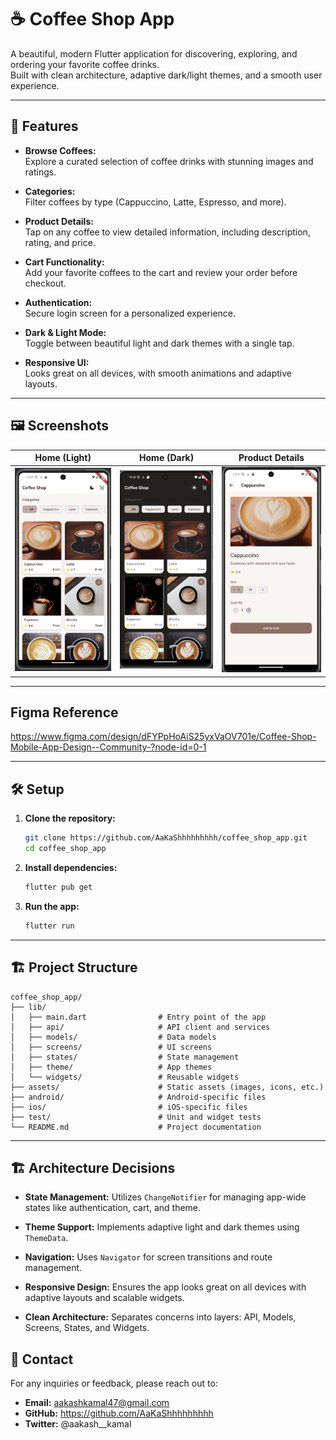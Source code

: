 # ☕ Coffee Shop App

A beautiful, modern Flutter application for discovering, exploring, and ordering your favorite coffee drinks.  
Built with clean architecture, adaptive dark/light themes, and a smooth user experience.

---

## 🚀 Features

- **Browse Coffees:**  
  Explore a curated selection of coffee drinks with stunning images and ratings.

- **Categories:**  
  Filter coffees by type (Cappuccino, Latte, Espresso, and more).

- **Product Details:**  
  Tap on any coffee to view detailed information, including description, rating, and price.

- **Cart Functionality:**  
  Add your favorite coffees to the cart and review your order before checkout.

- **Authentication:**  
  Secure login screen for a personalized experience.

- **Dark & Light Mode:**  
  Toggle between beautiful light and dark themes with a single tap.

- **Responsive UI:**  
  Looks great on all devices, with smooth animations and adaptive layouts.

---

## 🖼️ Screenshots

|                Home (Light)                 |                Home (Dark)                |              Product Details               |
| :-----------------------------------------: | :---------------------------------------: | :----------------------------------------: |
| ![light](assets/screenshots/home_light.png) | ![dark](assets/screenshots/home_dark.png) | ![details](assets/screenshots/details.png) |

---

## Figma Reference

https://www.figma.com/design/dFYPpHoAiS25yxVaOV701e/Coffee-Shop-Mobile-App-Design--Community-?node-id=0-1

---

## 🛠️ Setup

1. **Clone the repository:**

   ```bash
   git clone https://github.com/AaKaShhhhhhhhh/coffee_shop_app.git
   cd coffee_shop_app
   ```

2. **Install dependencies:**

   ```bash
   flutter pub get
   ```

3. **Run the app:**
   ```bash
   flutter run
   ```

---

## 🏗️ Project Structure

```
coffee_shop_app/
├── lib/
│   ├── main.dart                # Entry point of the app
│   ├── api/                     # API client and services
│   ├── models/                  # Data models
│   ├── screens/                 # UI screens
│   ├── states/                  # State management
│   ├── theme/                   # App themes
│   └── widgets/                 # Reusable widgets
├── assets/                      # Static assets (images, icons, etc.)
├── android/                     # Android-specific files
├── ios/                         # iOS-specific files
├── test/                        # Unit and widget tests
└── README.md                    # Project documentation
```

---

## 🏗️ Architecture Decisions

- **State Management:**
  Utilizes `ChangeNotifier` for managing app-wide states like authentication, cart, and theme.

- **Theme Support:**
  Implements adaptive light and dark themes using `ThemeData`.

- **Navigation:**
  Uses `Navigator` for screen transitions and route management.

- **Responsive Design:**
  Ensures the app looks great on all devices with adaptive layouts and scalable widgets.

- **Clean Architecture:**
  Separates concerns into layers: API, Models, Screens, States, and Widgets.

## 📧 Contact

For any inquiries or feedback, please reach out to:

- **Email:** aakashkamal47@gmail.com
- **GitHub:** https://github.com/AaKaShhhhhhhhh
- **Twitter:** @aakash\_\_kamal

